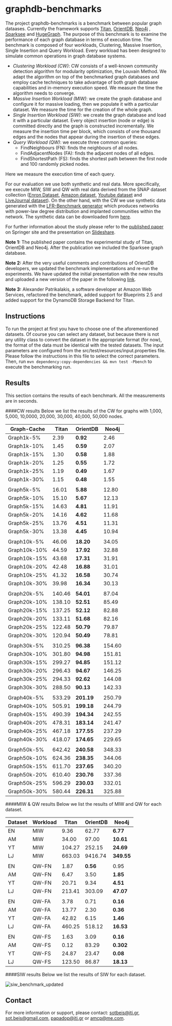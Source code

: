 graphdb-benchmarks
==================
The project graphdb-benchmarks is a benchmark between popular graph dataases. Currently the framework supports [Titan](http://thinkaurelius.github.io/titan/), [OrientDB](http://www.orientechnologies.com/orientdb/), [Neo4j](http://neo4j.com/) , [Sparksee](http://www.sparsity-technologies.com/) and [HugeGraph](https://github.com/hugegraph/hugegraph). The purpose of this benchmark is to examine the performance of each graph database in terms of execution time. The benchmark is composed of four workloads, Clustering, Massive Insertion, Single Insertion and Query Workload. Every workload has been designed to simulate common operations in graph database systems.

- *Clustering Workload (CW)*: CW consists of a well-known community detection algorithm for modularity optimization, the Louvain Method. We adapt the algorithm on top of the benchmarked graph databases and employ cache techniques to take advantage of both graph database capabilities and in-memory execution speed. We measure the time the algorithm needs to converge.
- *Massive Insertion Workload (MIW)*: we create the graph database and configure it for massive loading, then we populate it with a particular dataset. We measure the time for the creation of the whole graph.
- *Single Insertion Workload (SIW)*: we create the graph database and load it with a particular dataset. Every object insertion (node or edge) is committed directly and the graph is constructed incrementally. We measure the insertion time per block, which consists of one thousand edges and the nodes that appear during the insertion of these edges.
- *Query Workload (QW)*: we execute three common queries:
  * FindNeighbours (FN): finds the neighbours of all nodes.
  * FindAdjacentNodes (FA): finds the adjacent nodes of all edges.
  * FindShortestPath (FS): finds the shortest path between the first node and 100 randomly picked nodes.

Here we measure the execution time of each query.

For our evaluation we use both synthetic and real data. More specifically, we execute MIW, SIW and QW with real data derived from the SNAP dataset collection ([Enron Dataset](http://snap.stanford.edu/data/email-Enron.html), [Amazon dataset](http://snap.stanford.edu/data/amazon0601.html), [Youtube dataset](http://snap.stanford.edu/data/com-Youtube.html) and [LiveJournal dataset](http://snap.stanford.edu/data/com-LiveJournal.html)). On the other hand, with the CW we use synthetic data generated with the [LFR-Benchmark generator](https://sites.google.com/site/andrealancichinetti/files) which produces networks with power-law degree distribution and implanted communities within the network. The synthetic data can be downloaded form [here](http://figshare.com/articles/Synthetic_Data_for_graphdb_benchmark/1221760).

For further information about the study please refer to the [published paper](http://link.springer.com/chapter/10.1007/978-3-319-10518-5_1) on Springer site and the presentation on [Slideshare](http://www.slideshare.net/sympapadopoulos/adbis2014-presentation).

**Note 1:** The published paper contains the experimental study of Titan, OrientDB and Neo4j. After the publication we included the Sparksee graph database.

**Note 2:** After the very useful comments and contributions of OrientDB developers, we updated the benchmark implementations and re-run the experiments. We have updated the initial presentation with the new results and uploaded a new version of the paper in the following [link](http://mklab.iti.gr/files/beis_adbis2014_corrected.pdf).

**Note 3:** Alexander Patrikalakis, a software developer at Amazon Web Services, refactored the benchmark, added support for Blueprints 2.5 and added support for the DynamoDB Storage Backend for Titan.

Instructions
------------
To run the project at first you have to choose one of the aforementioned datasets. Of course you can select any dataset, but because there is not any utility class to convert the dataset in the appropriate format (for now), the format of the data must be identical with the tested datasets. The input parameters are configured from the src/test/resources/input.properties file. Please follow the instructions in this file to select the correct parameters. Then, run `mvn dependency:copy-dependencies && mvn test -Pbench` to execute the benchmarking run.

Results
-------
This section contains the results of each benchmark. All the measurements are in seconds.


####CW results
Below we list the results of the CW for graphs with 1,000, 5,000, 10,0000, 20,000, 30,000, 40,000, 50,000 nodes.

| Graph-Cache | Titan | OrientDB | Neo4j |
| ----------- | ----- | -------- | ----- |
|Graph1k-5%   |2.39   |**0.92**  |2.46   |
|Graph1k-10%  |1.45   |**0.59**  |2.07   |
|Graph1k-15%  |1.30   |**0.58**  |1.88   |
|Graph1k-20%  |1.25   |**0.55**  |1.72   |
|Graph1k-25%  |1.19   |**0.49**  |1.67   |
|Graph1k-30%  |1.15   |**0.48**  |1.55   |
|                                        |
|Graph5k-5%   |16.01  |**5.88**  |12.80  |
|Graph5k-10%  |15.10  |**5.67**  |12.13  |
|Graph5k-15%  |14.63  |**4.81**  |11.91  |
|Graph5k-20%  |14.16  |**4.62**  |11.68  |
|Graph5k-25%  |13.76  |**4.51**  |11.31  |
|Graph5k-30%  |13.38  |**4.45**  |10.94  |
|                                        |
|Graph10k-5%  |46.06  |**18.20** |34.05  |
|Graph10k-10% |44.59  |**17.92** |32.88  |
|Graph10k-15% |43.68  |**17.31** |31.91  |
|Graph10k-20% |42.48  |**16.88** |31.01  |
|Graph10k-25% |41.32  |**16.58** |30.74  |
|Graph10k-30% |39.98  |**16.34** |30.13  |
|                                        | 
|Graph20k-5%  |140.46 |**54.01** |87.04  |
|Graph20k-10% |138.10 |**52.51** |85.49  |
|Graph20k-15% |137.25 |**52.12** |82.88  |
|Graph20k-20% |133.11 |**51.68** |82.16  |
|Graph20k-25% |122.48 |**50.79** |79.87  |
|Graph20k-30% |120.94 |**50.49** |78.81  |
|                                        |
|Graph30k-5%  |310.25 |**96.38** |154.60 |
|Graph30k-10% |301.80 |**94.98** |151.81 |
|Graph30k-15% |299.27 |**94.85** |151.12 |
|Graph30k-20% |296.43 |**94.67** |146.25 |
|Graph30k-25% |294.33 |**92.62** |144.08 |
|Graph30k-30% |288.50 |**90.13** |142.33 |
|                                        |
|Graph40k-5%  |533.29 |**201.19**|250.79 |
|Graph40k-10% |505.91 |**199.18**|244.79 |
|Graph40k-15% |490.39 |**194.34**|242.55 |
|Graph40k-20% |478.31 |**183.14**|241.47 |
|Graph40k-25% |467.18 |**177.55**|237.29 |
|Graph40k-30% |418.07 |**174.65**|229.65 |
|                                        |
|Graph50k-5%  |642.42 |**240.58**|348.33 |
|Graph50k-10% |624.36 |**238.35**|344.06 |
|Graph50k-15% |611.70 |**237.65**|340.20 |
|Graph50k-20% |610.40 |**230.76**|337.36 |
|Graph50k-25% |596.29 |**230.03**|332.01 |
|Graph50k-30% |580.44 |**226.31**|325.88 |


####MIW & QW results
Below we list the results of MIW and QW for each dataset.

| Dataset | Workload | Titan | OrientDB | Neo4j    |
| ------- | -------- | ----- | -------- | -----    |
|   EN    |    MIW   |9.36   |62.77     |**6.77**  |
|   AM    |    MIW   |34.00  |97.00     |**10.61** |
|   YT    |    MIW   |104.27 |252.15    |**24.69** |
|   LJ    |    MIW   |663.03 |9416.74   |**349.55**|
|                                                  |
|   EN    |  QW-FN   |1.87   |**0.56**  |0.95      |
|   AM    |  QW-FN   |6.47   |3.50      |**1.85**  |
|   YT    |  QW-FN   |20.71  |9.34      |**4.51**  |
|   LJ    |  QW-FN   |213.41 |303.09    |**47.07** |
|                                                  |
|   EN    |  QW-FA   |3.78   |0.71      |**0.16**  |
|   AM    |  QW-FA   |13.77  |2.30      |**0.36**  |
|   YT    |  QW-FA   |42.82  |6.15      |**1.46**  |
|   LJ    |  QW-FA   |460.25 |518.12    |**16.53** |
|                                                  |
|   EN    |  QW-FS   |1.63   |3.09      |**0.16**  |
|   AM    |  QW-FS   |0.12   |83.29     |**0.302** |
|   YT    |  QW-FS   |24.87  |23.47     |**0.08**  |
|   LJ    |  QW-FS   |123.50 |86.87     |**18.13** |


####SIW results
Below we list the results of SIW for each dataset.

![siw_benchmark_updated](https://cloud.githubusercontent.com/assets/8163869/12272282/62b1c9f4-b914-11e5-85be-efd3f58e1e05.png)
<!---
![alt text](https://raw.githubusercontent.com/socialsensor/graphdb-benchmarks/master/images/SIWEnron.png "Logo Title Text 1")
![alt text](https://raw.githubusercontent.com/socialsensor/graphdb-benchmarks/master/images/SIWAmazon.png "Logo2 Title Text 1")
![alt text](https://raw.githubusercontent.com/socialsensor/graphdb-benchmarks/master/images/SIWYoutube.png "Logo Title Text 1")
![alt text](https://raw.githubusercontent.com/socialsensor/graphdb-benchmarks/master/images/SIWLivejournal.png "Logo4 Title Text 1")
--->

Contact
-------
For more information or support, please contact: sotbeis@iti.gr, sot.beis@gmail.com, papadop@iti.gr or amcp@me.com.
